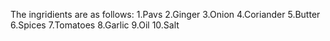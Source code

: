 The ingridients are as follows:
1.Pavs
2.Ginger
3.Onion
4.Coriander
5.Butter
6.Spices 
7.Tomatoes 
8.Garlic
9.Oil
10.Salt
